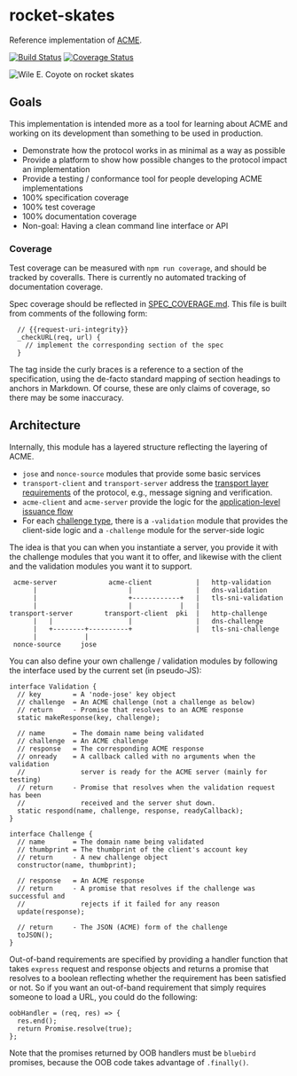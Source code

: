 rocket-skates
=============

Reference implementation of [ACME](https://ietf-wg-acme.github.io/acme/).

[![Build Status](https://travis-ci.org/bifurcation/rocket-skates.svg?branch=master)](https://travis-ci.org/bifurcation/rocket-skates)
[![Coverage Status](https://coveralls.io/repos/bifurcation/rocket-skates/badge.svg?branch=master&service=github)](https://coveralls.io/github/bifurcation/rocket-skates?branch=master)

![Wile E. Coyote on rocket skates](https://ipv.sx/rocket-skates/rocket-skates.png)


## Goals

This implementation is intended more as a tool for learning about ACME and
working on its development than something to be used in production.

* Demonstrate how the protocol works in as minimal as a way as possible
* Provide a platform to show how possible changes to the protocol impact an
  implementation
* Provide a testing / conformance tool for people developing ACME
  implementations
* 100% specification coverage
* 100% test coverage
* 100% documentation coverage
* Non-goal: Having a clean command line interface or API

### Coverage

Test coverage can be measured with `npm run coverage`, and should be tracked by coveralls.  There is currently no automated tracking of documentation coverage.

Spec coverage should be reflected in
[SPEC\_COVERAGE.md](https://github.com/bifurcation/rocket-skates/tree/master/SPEC_COVERAGE.md).
This file is built from comments of the following form:

```
  // {{request-uri-integrity}}
  _checkURL(req, url) {
    // implement the corresponding section of the spec
  }
```

The tag inside the curly braces is a reference to a section of the
specification, using the de-facto standard mapping of section headings to
anchors in Markdown.  Of course, these are only claims of coverage, so there
may be some inaccuracy.

## Architecture

Internally, this module has a layered structure reflecting the layering of ACME.

* `jose` and `nonce-source` modules that provide some basic services
* `transport-client` and `transport-server` address the [transport layer
  requirements](https://ietf-wg-acme.github.io/acme/#rfc.section.5) of the
  protocol, e.g., message signing and verification.
* `acme-client` and `acme-server` provide the logic for the [application-level
  issuance flow](https://ietf-wg-acme.github.io/acme/#rfc.section.6)
* For each [challenge type](https://ietf-wg-acme.github.io/acme/#rfc.section.7),
  there is a `-validation` module that provides the client-side logic and a
  `-challenge` module for the server-side logic

The idea is that you can when you instantiate a server, you provide it with the
challenge modules that you want it to offer, and likewise with the client and
the validation modules you want it to support.

```
 acme-server             acme-client           |   http-validation
      |                       |                |   dns-validation
      |                       +------------+   |   tls-sni-validation
      |                       |            |   |
transport-server        transport-client  pki  |   http-challenge
      |   |                   |                |   dns-challenge
      |   +--------+----------+                |   tls-sni-challenge
      |            |
 nonce-source     jose
```

You can also define your own challenge / validation modules by following the
interface used by the current set (in pseudo-JS):

```
interface Validation {
  // key        = A 'node-jose' key object
  // challenge  = An ACME challenge (not a challenge as below)
  // return     - Promise that resolves to an ACME response
  static makeResponse(key, challenge);

  // name       = The domain name being validated
  // challenge  = An ACME challenge
  // response   = The corresponding ACME response
  // onready    = A callback called with no arguments when the validation
  //              server is ready for the ACME server (mainly for testing)
  // return     - Promise that resolves when the validation request has been
  //              received and the server shut down.
  static respond(name, challenge, response, readyCallback);
}

interface Challenge {
  // name       = The domain name being validated
  // thumbprint = The thumbprint of the client's account key
  // return     - A new challenge object
  constructor(name, thumbprint);

  // response   = An ACME response
  // return     - A promise that resolves if the challenge was successful and
  //              rejects if it failed for any reason
  update(response);

  // return     - The JSON (ACME) form of the challenge
  toJSON();
}
```

Out-of-band requirements are specified by providing a handler function that
takes `express` request and response objects and returns a promise that resolves
to a boolean reflecting whether the requirement has been satisfied or not.  So
if you want an out-of-band requirement that simply requires someone to load a
  URL, you could do the following:

```
oobHandler = (req, res) => {
  res.end();
  return Promise.resolve(true);
};
```

Note that the promises returned by OOB handlers must be `bluebird` promises,
because the OOB code takes advantage of `.finally()`.
